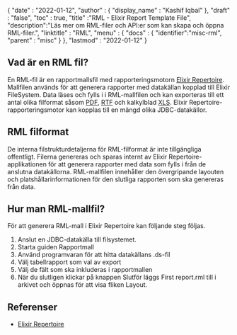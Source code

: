 {
  "date" : "2022-01-12",
  "author" : {
    "display_name" : "Kashif Iqbal"
},
  "draft" : "false",
  "toc" : true,
  "title" :"RML - Elixir Report Template File",
  "description":"Läs mer om RML-filer och API:er som kan skapa och öppna RML-filer.",
  "linktitle" : "RML",
  "menu" : {
    "docs" : {
      "identifier":"misc-rml",
      "parent" : "misc"
}
},
  "lastmod" : "2022-01-12"
}

## Vad är en RML fil?

En RML-fil är en rapportmallsfil med rapporteringsmotorn [Elixir Repertoire](https://elixirtech.com/repertoire-2/). Mallfilen används för att generera rapporter med datakällan kopplad till Elixir FileSystem. Data läses och fylls i i RML-mallfilen och kan exporteras till ett antal olika filformat såsom [PDF](/sv/pdf/), [RTF](/sv/word-processing/rtf/) och kalkylblad [XLS](/sv/spreadsheet/xls/). Elixir Repertoire-rapporteringsmotor kan kopplas till en mängd olika JDBC-datakällor.

## RML filformat

De interna filstrukturdetaljerna för RML-filformat är inte tillgängliga offentligt. Filerna genereras och sparas internt av Elixir Repertoire-applikationen för att generera rapporter med data som fylls i från de anslutna datakällorna. RML-mallfilen innehåller den övergripande layouten och platshållarinformationen för den slutliga rapporten som ska genereras från data.

## Hur man RML-mallfil?

För att generera RML-mall i Elixir Repertoire kan följande steg följas.

1. Anslut en JDBC-datakälla till filsystemet.
1. Starta guiden Rapportmall
1. Använd programvaran för att hitta datakällans .ds-fil
1. Välj tabellrapport som val av export
1. Välj de fält som ska inkluderas i rapportmallen
1. När du slutligen klickar på knappen Slutför läggs First report.rml till i arkivet och öppnas för att visa fliken Layout.

## Referenser

* [Elixir Repertoire](https://elixirtech.com/repertoire-2/)

